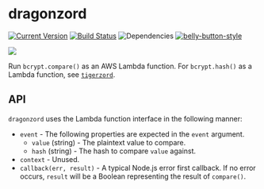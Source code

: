 # dragonzord

[![Current Version](https://img.shields.io/npm/v/dragonzord.svg)](https://www.npmjs.org/package/dragonzord)
[![Build Status](https://travis-ci.org/continuationlabs/dragonzord.svg?branch=master)](https://travis-ci.org/continuationlabs/dragonzord)
![Dependencies](http://img.shields.io/david/continuationlabs/dragonzord.svg)
[![belly-button-style](https://img.shields.io/badge/eslint-bellybutton-4B32C3.svg)](https://github.com/continuationlabs/belly-button)


<img src="https://raw.github.com/continuationlabs/dragonzord/master/images/green-ranger.jpg" />

Run `bcrypt.compare()` as an AWS Lambda function. For `bcrypt.hash()` as a Lambda function, see [`tigerzord`](https://github.com/continuationlabs/tigerzord).

## API

`dragonzord` uses the Lambda function interface in the following manner:

  - `event` - The following properties are expected in the `event` argument.
    - `value` (string) - The plaintext value to compare.
    - `hash` (string) - The hash to compare `value` against.
  - `context` - Unused.
  - `callback(err, result)` - A typical Node.js error first callback. If no error occurs, `result` will be a Boolean representing the result of `compare()`.
